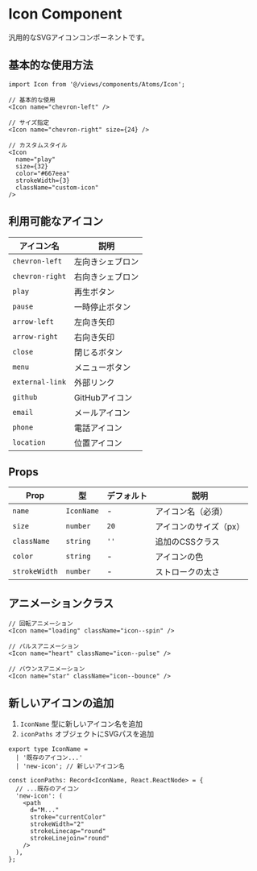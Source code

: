 # Icon Component

汎用的なSVGアイコンコンポーネントです。

## 基本的な使用方法

```tsx
import Icon from '@/views/components/Atoms/Icon';

// 基本的な使用
<Icon name="chevron-left" />

// サイズ指定
<Icon name="chevron-right" size={24} />

// カスタムスタイル
<Icon 
  name="play" 
  size={32} 
  color="#667eea" 
  strokeWidth={3}
  className="custom-icon"
/>
```

## 利用可能なアイコン

| アイコン名 | 説明 |
|------------|------|
| `chevron-left` | 左向きシェブロン |
| `chevron-right` | 右向きシェブロン |
| `play` | 再生ボタン |
| `pause` | 一時停止ボタン |
| `arrow-left` | 左向き矢印 |
| `arrow-right` | 右向き矢印 |
| `close` | 閉じるボタン |
| `menu` | メニューボタン |
| `external-link` | 外部リンク |
| `github` | GitHubアイコン |
| `email` | メールアイコン |
| `phone` | 電話アイコン |
| `location` | 位置アイコン |

## Props

| Prop | 型 | デフォルト | 説明 |
|------|----|-----------|----- |
| `name` | `IconName` | - | アイコン名（必須） |
| `size` | `number` | `20` | アイコンのサイズ（px） |
| `className` | `string` | `''` | 追加のCSSクラス |
| `color` | `string` | - | アイコンの色 |
| `strokeWidth` | `number` | - | ストロークの太さ |

## アニメーションクラス

```tsx
// 回転アニメーション
<Icon name="loading" className="icon--spin" />

// パルスアニメーション
<Icon name="heart" className="icon--pulse" />

// バウンスアニメーション
<Icon name="star" className="icon--bounce" />
```

## 新しいアイコンの追加

1. `IconName` 型に新しいアイコン名を追加
2. `iconPaths` オブジェクトにSVGパスを追加

```tsx
export type IconName = 
  | '既存のアイコン...'
  | 'new-icon'; // 新しいアイコン名

const iconPaths: Record<IconName, React.ReactNode> = {
  // ...既存のアイコン
  'new-icon': (
    <path 
      d="M..." 
      stroke="currentColor" 
      strokeWidth="2" 
      strokeLinecap="round" 
      strokeLinejoin="round"
    />
  ),
};
```
